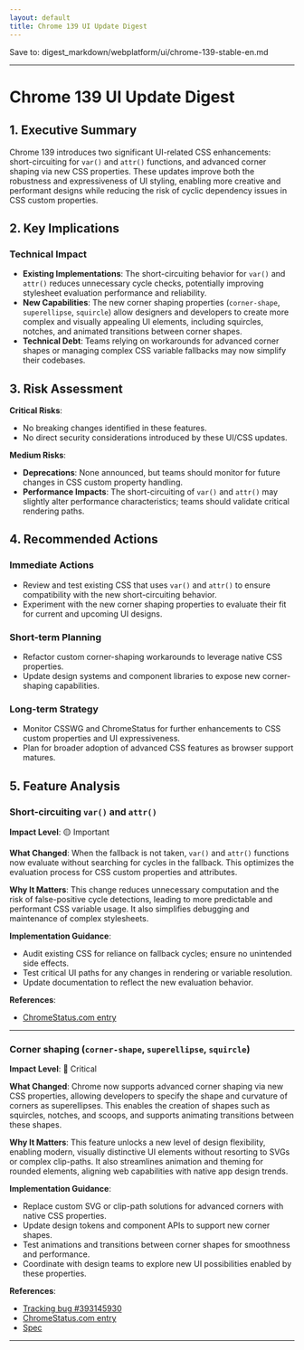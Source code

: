 ```yaml
---
layout: default
title: Chrome 139 UI Update Digest
---
```


Save to: digest_markdown/webplatform/ui/chrome-139-stable-en.md

---

# Chrome 139 UI Update Digest

## 1. Executive Summary

Chrome 139 introduces two significant UI-related CSS enhancements: short-circuiting for `var()` and `attr()` functions, and advanced corner shaping via new CSS properties. These updates improve both the robustness and expressiveness of UI styling, enabling more creative and performant designs while reducing the risk of cyclic dependency issues in CSS custom properties.

## 2. Key Implications

### Technical Impact

- **Existing Implementations**: The short-circuiting behavior for `var()` and `attr()` reduces unnecessary cycle checks, potentially improving stylesheet evaluation performance and reliability.
- **New Capabilities**: The new corner shaping properties (`corner-shape`, `superellipse`, `squircle`) allow designers and developers to create more complex and visually appealing UI elements, including squircles, notches, and animated transitions between corner shapes.
- **Technical Debt**: Teams relying on workarounds for advanced corner shapes or managing complex CSS variable fallbacks may now simplify their codebases.

## 3. Risk Assessment

**Critical Risks**:
- No breaking changes identified in these features.
- No direct security considerations introduced by these UI/CSS updates.

**Medium Risks**:
- **Deprecations**: None announced, but teams should monitor for future changes in CSS custom property handling.
- **Performance Impacts**: The short-circuiting of `var()` and `attr()` may slightly alter performance characteristics; teams should validate critical rendering paths.

## 4. Recommended Actions

### Immediate Actions

- Review and test existing CSS that uses `var()` and `attr()` to ensure compatibility with the new short-circuiting behavior.
- Experiment with the new corner shaping properties to evaluate their fit for current and upcoming UI designs.

### Short-term Planning

- Refactor custom corner-shaping workarounds to leverage native CSS properties.
- Update design systems and component libraries to expose new corner-shaping capabilities.

### Long-term Strategy

- Monitor CSSWG and ChromeStatus for further enhancements to CSS custom properties and UI expressiveness.
- Plan for broader adoption of advanced CSS features as browser support matures.

## 5. Feature Analysis

### Short-circuiting `var()` and `attr()`

**Impact Level**: 🟡 Important

**What Changed**:
When the fallback is not taken, `var()` and `attr()` functions now evaluate without searching for cycles in the fallback. This optimizes the evaluation process for CSS custom properties and attributes.

**Why It Matters**:
This change reduces unnecessary computation and the risk of false-positive cycle detections, leading to more predictable and performant CSS variable usage. It also simplifies debugging and maintenance of complex stylesheets.

**Implementation Guidance**:
- Audit existing CSS for reliance on fallback cycles; ensure no unintended side effects.
- Test critical UI paths for any changes in rendering or variable resolution.
- Update documentation to reflect the new evaluation behavior.

**References**:
- [ChromeStatus.com entry](https://chromestatus.com/feature/6212939656462336)

---

### Corner shaping (`corner-shape`, `superellipse`, `squircle`)

**Impact Level**: 🔴 Critical

**What Changed**:
Chrome now supports advanced corner shaping via new CSS properties, allowing developers to specify the shape and curvature of corners as superellipses. This enables the creation of shapes such as squircles, notches, and scoops, and supports animating transitions between these shapes.

**Why It Matters**:
This feature unlocks a new level of design flexibility, enabling modern, visually distinctive UI elements without resorting to SVGs or complex clip-paths. It also streamlines animation and theming for rounded elements, aligning web capabilities with native app design trends.

**Implementation Guidance**:
- Replace custom SVG or clip-path solutions for advanced corners with native CSS properties.
- Update design tokens and component APIs to support new corner shapes.
- Test animations and transitions between corner shapes for smoothness and performance.
- Coordinate with design teams to explore new UI possibilities enabled by these properties.

**References**:
- [Tracking bug #393145930](https://issues.chromium.org/issues/393145930)
- [ChromeStatus.com entry](https://chromestatus.com/feature/5357329815699456)
- [Spec](https://drafts.csswg.org/css-borders-4/#corner-shaping)

---